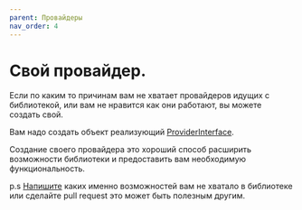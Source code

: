 ```yaml
---
parent: Провайдеры
nav_order: 4
---
```


# Свой провайдер.

Если по каким то причинам вам не хватает провайдеров идущих с библиотекой, или вам не нравится как они работают, 
вы можете создать свой.

Вам надо создать объект реализующий 
[ProviderInterface](https://github.com/cekta/di/blob/master/src/ProviderInterface.php).

Создание своего провайдера это хороший способ расширить возможности библиотеки и предоставить вам необходимую 
функциональность.

p.s [Напишите](https://github.com/cekta/di/issues/new) каких именно возможностей вам не хватало в библиотеке или 
сделайте pull request это может быть полезным другим.
